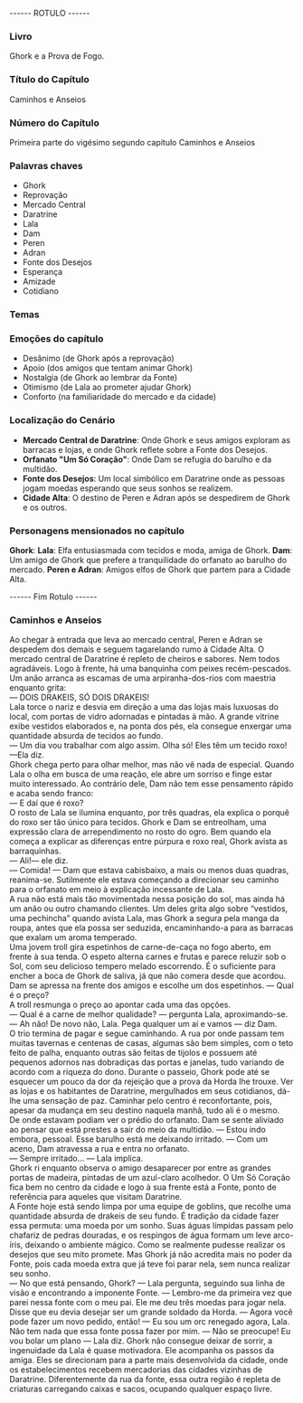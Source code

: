 ------ ROTULO ------

### Livro

Ghork e a Prova de Fogo.

### Título do Capítulo

Caminhos e Anseios

### Número do Capítulo

Primeira parte do vigésimo segundo capítulo Caminhos e Anseios

### Palavras chaves

- Ghork
- Reprovação
- Mercado Central
- Daratrine
- Lala
- Dam
- Peren
- Adran
- Fonte dos Desejos
- Esperança
- Amizade
- Cotidiano

### Temas

### Emoções do capítulo

- Desânimo (de Ghork após a reprovação)
- Apoio (dos amigos que tentam animar Ghork)
- Nostalgia (de Ghork ao lembrar da Fonte)
- Otimismo (de Lala ao prometer ajudar Ghork)
- Conforto (na familiaridade do mercado e da cidade)

### Localização do Cenário

- **Mercado Central de Daratrine**: Onde Ghork e seus amigos exploram as barracas e lojas, e onde Ghork reflete sobre a Fonte dos Desejos.
- **Orfanato "Um Só Coração"**: Onde Dam se refugia do barulho e da multidão.
- **Fonte dos Desejos**: Um local simbólico em Daratrine onde as pessoas jogam moedas esperando que seus sonhos se realizem.
- **Cidade Alta**: O destino de Peren e Adran após se despedirem de Ghork e os outros.

### Personagens mensionados no capítulo

**Ghork**:
**Lala**: Elfa entusiasmada com tecidos e moda, amiga de Ghork.
**Dam**: Um amigo de Ghork que prefere a tranquilidade do orfanato ao barulho do mercado.
**Peren e Adran**: Amigos elfos de Ghork que partem para a Cidade Alta.

------ Fim Rotulo ------

### Caminhos e Anseios

Ao chegar à entrada que leva ao mercado central, Peren e Adran se despedem dos demais e seguem tagarelando rumo à Cidade Alta. O mercado central de Daratrine é repleto de cheiros e sabores. Nem todos agradáveis. Logo à frente, há uma banquinha com peixes recém-pescados. Um anão arranca as escamas de uma arpiranha-dos-rios com maestria enquanto grita:  
— DOIS DRAKEIS, SÓ DOIS DRAKEIS!    
Lala torce o nariz e desvia em direção a uma das lojas mais luxuosas do local, com portas de vidro adornadas e pintadas à mão. A grande vitrine exibe vestidos elaborados e, na ponta dos pés, ela consegue enxergar uma quantidade absurda de tecidos ao fundo.   
— Um dia vou trabalhar com algo assim. Olha só! Eles têm um tecido roxo! —Ela diz.  
Ghork chega perto para olhar melhor, mas não vê nada de especial. Quando Lala o olha em busca de uma reação, ele abre um sorriso e finge estar muito interessado. Ao contrário dele, Dam não tem esse pensamento rápido e acaba sendo franco:  
— E daí que é roxo?  
O rosto de Lala se ilumina enquanto, por três quadras, ela explica o porquê do roxo ser tão único para tecidos. Ghork e Dam se entreolham, uma expressão clara de arrependimento no rosto do ogro. Bem quando ela começa a explicar as diferenças entre púrpura e roxo real, Ghork avista as barraquinhas.  
— Ali!— ele diz.  
— Comida! —  Dam que estava cabisbaixo, a mais ou menos duas quadras, reanima-se. Sutilmente ele estava começando a direcionar seu caminho para o orfanato em meio à explicação incessante de Lala.  
A rua não está mais tão movimentada nessa posição do sol, mas ainda há um anão ou outro chamando clientes. Um deles grita algo sobre “vestidos, uma pechincha” quando avista Lala, mas Ghork a segura pela manga da roupa,  antes que ela possa ser seduzida, encaminhando-a para as barracas que exalam um aroma temperado.   
Uma jovem troll gira espetinhos de carne-de-caça no fogo aberto, em frente à sua tenda. O espeto alterna carnes e frutas e parece reluzir sob o Sol, com seu delicioso tempero melado escorrendo. É o suficiente para encher a boca de Ghork de saliva, já que não comera desde que acordou.  
Dam se apressa na frente dos amigos e escolhe um dos espetinhos. — Qual é o preço?  
A troll resmunga o preço ao apontar cada uma das opções.   
— Qual é a carne de melhor qualidade? —  pergunta Lala, aproximando-se.  
—  Ah não! De novo não, Lala. Pega qualquer um aí e vamos — diz Dam.   
O trio termina de pagar e segue caminhando. A rua por onde passam tem muitas tavernas e centenas de casas, algumas são bem simples, com o teto feito de palha, enquanto outras são feitas de tijolos e possuem até pequenos adornos nas dobradiças das portas e janelas, tudo variando de acordo com a riqueza do dono. 
Durante o passeio, Ghork pode até se esquecer um pouco da dor da rejeição que a prova da Horda lhe trouxe. Ver as lojas e os habitantes de Daratrine, mergulhados em seus cotidianos, dá-lhe uma sensação de paz. Caminhar pelo centro é reconfortante, pois, apesar da mudança em seu destino naquela manhã, tudo ali é o mesmo.     
De onde estavam podiam ver o prédio do orfanato. Dam se sente aliviado ao pensar que está prestes a sair do meio da multidão.
— Estou indo embora, pessoal. Esse barulho está me deixando irritado. — Com um aceno, Dam atravessa a rua e entra no orfanato.   
— Sempre irritado… — Lala implica.   
Ghork ri enquanto observa o amigo desaparecer por entre as grandes portas de madeira, pintadas de um azul-claro acolhedor. O Um Só Coração fica bem no centro da cidade e logo à sua frente está a Fonte, ponto de referência para aqueles que visitam Daratrine.  
A Fonte hoje está sendo limpa por uma equipe de goblins, que recolhe uma quantidade absurda de drakeis  de seu fundo. É tradição da cidade fazer essa permuta: uma moeda por um sonho. Suas águas límpidas passam pelo chafariz de pedras douradas, e os respingos de água formam um leve arco-íris, deixando o ambiente mágico. Como se realmente pudesse realizar os desejos que seu mito promete.
Mas Ghork já não acredita mais no poder da Fonte, pois cada moeda extra que já teve foi parar nela, sem nunca realizar seu sonho.  
— No que está pensando, Ghork? — Lala pergunta, seguindo sua linha de visão e encontrando a imponente Fonte.
— Lembro-me da primeira vez que parei nessa fonte com o meu pai. Ele me deu três moedas para jogar nela. Disse que eu devia desejar ser um grande soldado da Horda.
— Agora você pode fazer um novo pedido, então!
— Eu sou um orc renegado agora, Lala. Não tem nada que essa fonte possa fazer por mim.
 — Não se preocupe! Eu vou bolar um plano — Lala diz.
Ghork não consegue deixar de sorrir, a ingenuidade da Lala é quase motivadora. Ele acompanha os passos da amiga. Eles se direcionam para a parte mais desenvolvida da cidade, onde os estabelecimentos recebem mercadorias das cidades vizinhas de Daratrine. Diferentemente da rua da fonte, essa outra região é repleta de criaturas carregando caixas e sacos, ocupando qualquer espaço livre.